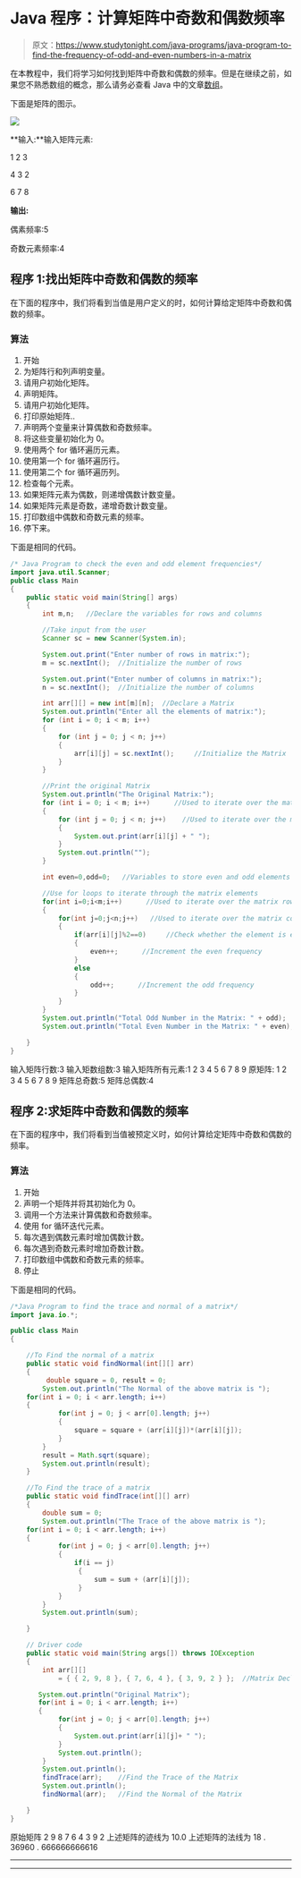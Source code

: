 # Java 程序：计算矩阵中奇数和偶数频率

> 原文：<https://www.studytonight.com/java-programs/java-program-to-find-the-frequency-of-odd-and-even-numbers-in-a-matrix>

在本教程中，我们将学习如何找到矩阵中奇数和偶数的频率。但是在继续之前，如果您不熟悉数组的概念，那么请务必查看 Java 中的文章[数组](https://www.studytonight.com/java/array.php)。

下面是矩阵的图示。

![](img/9eb55a4997b52deaf966372052eb1b82.png)

**输入:**输入矩阵元素:

1 2 3

4 3 2

6 7 8

**输出:**

偶素频率:5

奇数元素频率:4

## 程序 1:找出矩阵中奇数和偶数的频率

在下面的程序中，我们将看到当值是用户定义的时，如何计算给定矩阵中奇数和偶数的频率。

### 算法

1.  开始
2.  为矩阵行和列声明变量。
3.  请用户初始化矩阵。
4.  声明矩阵。
5.  请用户初始化矩阵。
6.  打印原始矩阵..
7.  声明两个变量来计算偶数和奇数频率。
8.  将这些变量初始化为 0。
9.  使用两个 for 循环遍历元素。
10.  使用第一个 for 循环遍历行。
11.  使用第二个 for 循环遍历列。
12.  检查每个元素。
13.  如果矩阵元素为偶数，则递增偶数计数变量。
14.  如果矩阵元素是奇数，递增奇数计数变量。
15.  打印数组中偶数和奇数元素的频率。
16.  停下来。

下面是相同的代码。

```java
/* Java Program to check the even and odd element frequencies*/
import java.util.Scanner;
public class Main 
{
    public static void main(String[] args) 
    {
        int m,n;   //Declare the variables for rows and columns

        //Take input from the user
        Scanner sc = new Scanner(System.in);

        System.out.print("Enter number of rows in matrix:");
        m = sc.nextInt();  //Initialize the number of rows

        System.out.print("Enter number of columns in matrix:");
        n = sc.nextInt();  //Initialize the number of columns

        int arr[][] = new int[m][n];  //Declare a Matrix
        System.out.println("Enter all the elements of matrix:");
        for (int i = 0; i < m; i++) 
        {
            for (int j = 0; j < n; j++) 
            {
                arr[i][j] = sc.nextInt();     //Initialize the Matrix
            }
        }

        //Print the original Matrix
        System.out.println("The Original Matrix:");
        for (int i = 0; i < m; i++)      //Used to iterate over the matrix rows
        {
            for (int j = 0; j < n; j++)    //Used to iterate over the matrix columns
            {
                System.out.print(arr[i][j] + " ");
            }
            System.out.println("");
        }

        int even=0,odd=0;   //Variables to store even and odd elements

        //Use for loops to iterate through the matrix elements
        for(int i=0;i<m;i++)      //Used to iterate over the matrix rows
        {
            for(int j=0;j<n;j++)   //Used to iterate over the matrix columns
            {
                if(arr[i][j]%2==0)     //Check whether the element is even or not
                {
                    even++;      //Increment the even frequency
                }
                else
                {
                    odd++;      //Increment the odd frequency
                }
            }
        }
        System.out.println("Total Odd Number in the Matrix: " + odd); 
        System.out.println("Total Even Number in the Matrix: " + even); 

    }
}
```

输入矩阵行数:3
输入矩数组数:3
输入矩阵所有元素:1 2 3 4 5 6 7 8 9
原矩阵:
1 2 3
4 5 6
7 8 9
矩阵总奇数:5
矩阵总偶数:4

## 程序 2:求矩阵中奇数和偶数的频率

在下面的程序中，我们将看到当值被预定义时，如何计算给定矩阵中奇数和偶数的频率。

### 算法

1.  开始
2.  声明一个矩阵并将其初始化为 0。
3.  调用一个方法来计算偶数和奇数频率。
4.  使用 for 循环迭代元素。
5.  每次遇到偶数元素时增加偶数计数。
6.  每次遇到奇数元素时增加奇数计数。
7.  打印数组中偶数和奇数元素的频率。
8.  停止

下面是相同的代码。

```java
/*Java Program to find the trace and normal of a matrix*/
import java.io.*; 

public class Main 
{

    //To Find the normal of a matrix 
    public static void findNormal(int[][] arr) 
    { 
         double square = 0, result = 0;
        System.out.println("The Normal of the above matrix is "); 
   	for(int i = 0; i < arr.length; i++)
   	{
    	    for(int j = 0; j < arr[0].length; j++)
       	    {
       	        square = square + (arr[i][j])*(arr[i][j]);
            }
    	}
        result = Math.sqrt(square);
        System.out.println(result);
    } 

    //To Find the trace of a matrix 
    public static void findTrace(int[][] arr) 
    { 
        double sum = 0;
        System.out.println("The Trace of the above matrix is ");
  	for(int i = 0; i < arr.length; i++)
  	{  
    	    for(int j = 0; j < arr[0].length; j++)
       	    {
                if(i == j)
            	 {
               	     sum = sum + (arr[i][j]);
               	 }
            }
        }
        System.out.println(sum); 

    } 

    // Driver code 
    public static void main(String args[]) throws IOException 
    { 
        int arr[][] 
            = { { 2, 9, 8 }, { 7, 6, 4 }, { 3, 9, 2 } };  //Matrix Declaration and Initialization

       System.out.println("Original Matrix");
       for(int i = 0; i < arr.length; i++)
  	   {  
    	    for(int j = 0; j < arr[0].length; j++)
       	    {
                System.out.print(arr[i][j]+ " ");
            }
            System.out.println();
        }
        System.out.println();
        findTrace(arr);    //Find the Trace of the Matrix
        System.out.println();
        findNormal(arr);   //Find the Normal of the Matrix

    } 
} 
```

原始矩阵
2 9 8
7 6 4
3 9 2
上述矩阵的迹线为
10.0
上述矩阵的法线为
18 . 36960 . 666666666616

* * *

* * *